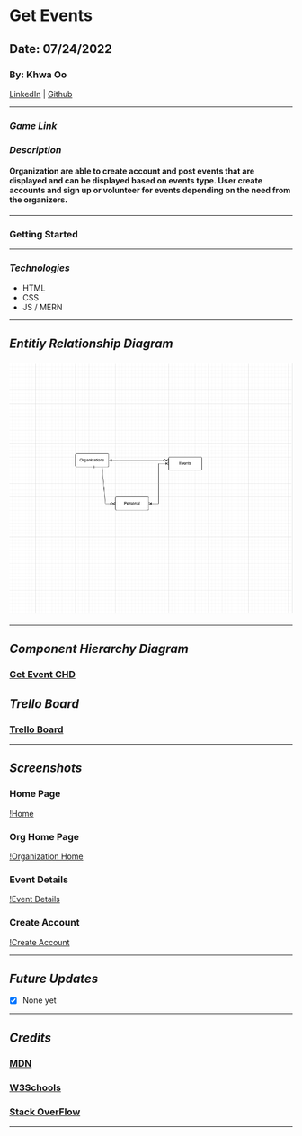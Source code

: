 # Get Events

## Date: 07/24/2022

### By: Khwa Oo

[LinkedIn](https://www.linkedin.com/in/khwa-oo/) | [Github](https://github.com/Khwalab3ar)

---

### _Game Link_

### _Description_

#### Organization are able to create account and post events that are displayed and can be displayed based on events type. User create accounts and sign up or volunteer for events depending on the need from the organizers.

---

### Getting Started

---

### _Technologies_

- HTML
- CSS
- JS / MERN

---

## _Entitiy Relationship Diagram_

### ![Image](/IMAGE/get_events_erd.png)

---

## _Component Hierarchy Diagram_

### [Get Event CHD](https://lucid.app/lucidchart/c256ff15-4185-49c6-93df-2b06a4263324/edit?invitationId=inv_00f67dff-5d1f-492e-8597-1fb07fb9bc13&page=0_0#)

## _Trello Board_

### [Trello Board](https://trello.com/b/XqnNHeSO/get-events)

---

## _Screenshots_

### Home Page

[!Home](IMAGE/Home.png)

### Org Home Page

[!Organization Home](IMAGE/Org-Home.png)

### Event Details

[!Event Details](IMAGE/Event-Details.png)

### Create Account

[!Create Account](IMAGE/Create-Org.png)

---

## _Future Updates_

- [x] None yet

---

## _Credits_

### [MDN](https://developer.mozilla.org/en-US/)

### [W3Schools](https://www.w3schools.com/default.asp)

### [Stack OverFlow](https://stackoverflow.com/)

---
